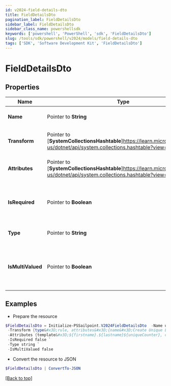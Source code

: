 ```yaml
---
id: v2024-field-details-dto
title: FieldDetailsDto
pagination_label: FieldDetailsDto
sidebar_label: FieldDetailsDto
sidebar_class_name: powershellsdk
keywords: ['powershell', 'PowerShell', 'sdk', 'FieldDetailsDto'] 
slug: /tools/sdk/powershell/v2024/models/field-details-dto
tags: ['SDK', 'Software Development Kit', 'FieldDetailsDto']
---
```



# FieldDetailsDto

## Properties

Name | Type | Description | Notes
------------ | ------------- | ------------- | -------------
**Name** |  Pointer to **String** | The name of the attribute. | [optional] 
**Transform** |  Pointer to [**SystemCollectionsHashtable**]https://learn.microsoft.com/en-us/dotnet/api/system.collections.hashtable?view=net-9.0 | The transform to apply to the field | [optional] 
**Attributes** |  Pointer to [**SystemCollectionsHashtable**]https://learn.microsoft.com/en-us/dotnet/api/system.collections.hashtable?view=net-9.0 | Attributes required for the transform | [optional] 
**IsRequired** |  Pointer to **Boolean** | Flag indicating whether or not the attribute is required. | [optional] [readonly] [default to $false]
**Type** |  Pointer to **String** | The type of the attribute. | [optional] 
**IsMultiValued** |  Pointer to **Boolean** | Flag indicating whether or not the attribute is multi-valued. | [optional] [default to $false]

## Examples

- Prepare the resource
```powershell
$FieldDetailsDto = Initialize-PSSailpoint.V2024FieldDetailsDto  -Name userName `
 -Transform {type&#x3D;rule, attributes&#x3D;{name&#x3D;Create Unique LDAP Attribute}} `
 -Attributes {template&#x3D;${firstname}.${lastname}${uniqueCounter}, cloudMaxUniqueChecks&#x3D;50, cloudMaxSize&#x3D;20, cloudRequired&#x3D;true} `
 -IsRequired false `
 -Type string `
 -IsMultiValued false
```

- Convert the resource to JSON
```powershell
$FieldDetailsDto | ConvertTo-JSON
```


[[Back to top]](#) 

